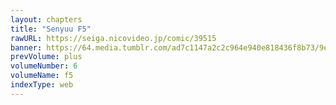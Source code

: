 ```yaml
---
layout: chapters
title: "Senyuu F5"
rawURL: https://seiga.nicovideo.jp/comic/39515
banner: https://64.media.tumblr.com/ad7c1147a2c2c964e940e818436f8b73/9ec9d5b604b38343-74/s1280x1920/2d36f0fab08e744cd0203775662b40e9c2e75a90.png
prevVolume: plus
volumeNumber: 6
volumeName: f5
indexType: web
---
```

